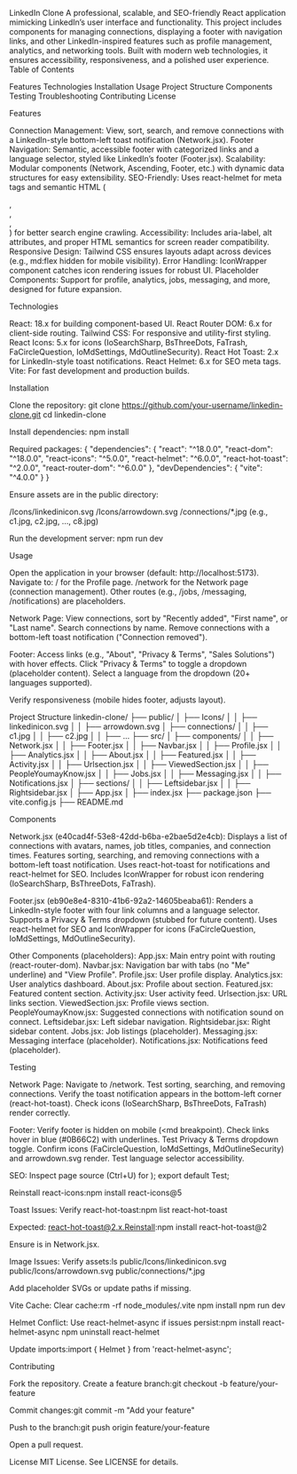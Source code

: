 LinkedIn Clone
A professional, scalable, and SEO-friendly React application mimicking LinkedIn’s user interface and functionality. This project includes components for managing connections, displaying a footer with navigation links, and other LinkedIn-inspired features such as profile management, analytics, and networking tools. Built with modern web technologies, it ensures accessibility, responsiveness, and a polished user experience.
Table of Contents

Features
Technologies
Installation
Usage
Project Structure
Components
Testing
Troubleshooting
Contributing
License

Features

Connection Management: View, sort, search, and remove connections with a LinkedIn-style bottom-left toast notification (Network.jsx).
Footer Navigation: Semantic, accessible footer with categorized links and a language selector, styled like LinkedIn’s footer (Footer.jsx).
Scalability: Modular components (Network, Ascending, Footer, etc.) with dynamic data structures for easy extensibility.
SEO-Friendly: Uses react-helmet for meta tags and semantic HTML (<section>, <article>, <nav>, <footer>) for better search engine crawling.
Accessibility: Includes aria-label, alt attributes, and proper HTML semantics for screen reader compatibility.
Responsive Design: Tailwind CSS ensures layouts adapt across devices (e.g., md:flex hidden for mobile visibility).
Error Handling: IconWrapper component catches icon rendering issues for robust UI.
Placeholder Components: Support for profile, analytics, jobs, messaging, and more, designed for future expansion.

Technologies

React: 18.x for building component-based UI.
React Router DOM: 6.x for client-side routing.
Tailwind CSS: For responsive and utility-first styling.
React Icons: 5.x for icons (IoSearchSharp, BsThreeDots, FaTrash, FaCircleQuestion, IoMdSettings, MdOutlineSecurity).
React Hot Toast: 2.x for LinkedIn-style toast notifications.
React Helmet: 6.x for SEO meta tags.
Vite: For fast development and production builds.

Installation

Clone the repository:
git clone https://github.com/your-username/linkedin-clone.git
cd linkedin-clone


Install dependencies:
npm install

Required packages:
{
  "dependencies": {
    "react": "^18.0.0",
    "react-dom": "^18.0.0",
    "react-icons": "^5.0.0",
    "react-helmet": "^6.0.0",
    "react-hot-toast": "^2.0.0",
    "react-router-dom": "^6.0.0"
  },
  "devDependencies": {
    "vite": "^4.0.0"
  }
}


Ensure assets are in the public directory:

/Icons/linkedinicon.svg
/Icons/arrowdown.svg
/connections/*.jpg (e.g., c1.jpg, c2.jpg, ..., c8.jpg)


Run the development server:
npm run dev



Usage

Open the application in your browser (default: http://localhost:5173).
Navigate to:
/ for the Profile page.
/network for the Network page (connection management).
Other routes (e.g., /jobs, /messaging, /notifications) are placeholders.


Network Page:
View connections, sort by "Recently added", "First name", or "Last name".
Search connections by name.
Remove connections with a bottom-left toast notification ("Connection removed").


Footer:
Access links (e.g., "About", "Privacy & Terms", "Sales Solutions") with hover effects.
Click "Privacy & Terms" to toggle a dropdown (placeholder content).
Select a language from the dropdown (20+ languages supported).


Verify responsiveness (mobile hides footer, adjusts layout).

Project Structure
linkedin-clone/
├── public/
│   ├── Icons/
│   │   ├── linkedinicon.svg
│   │   ├── arrowdown.svg
│   ├── connections/
│   │   ├── c1.jpg
│   │   ├── c2.jpg
│   │   ├── ...
├── src/
│   ├── components/
│   │   ├── Network.jsx
│   │   ├── Footer.jsx
│   │   ├── Navbar.jsx
│   │   ├── Profile.jsx
│   │   ├── Analytics.jsx
│   │   ├── About.jsx
│   │   ├── Featured.jsx
│   │   ├── Activity.jsx
│   │   ├── Urlsection.jsx
│   │   ├── ViewedSection.jsx
│   │   ├── PeopleYoumayKnow.jsx
│   │   ├── Jobs.jsx
│   │   ├── Messaging.jsx
│   │   ├── Notifications.jsx
│   ├── sections/
│   │   ├── Leftsidebar.jsx
│   │   ├── Rightsidebar.jsx
│   ├── App.jsx
│   ├── index.jsx
├── package.json
├── vite.config.js
├── README.md

Components

Network.jsx (e40cad4f-53e8-42dd-b6ba-e2bae5d2e4cb):
Displays a list of connections with avatars, names, job titles, companies, and connection times.
Features sorting, searching, and removing connections with a bottom-left toast notification.
Uses react-hot-toast for notifications and react-helmet for SEO.
Includes IconWrapper for robust icon rendering (IoSearchSharp, BsThreeDots, FaTrash).


Footer.jsx (eb90e8e4-8310-41b6-92a2-14605beaba61):
Renders a LinkedIn-style footer with four link columns and a language selector.
Supports a Privacy & Terms dropdown (stubbed for future content).
Uses react-helmet for SEO and IconWrapper for icons (FaCircleQuestion, IoMdSettings, MdOutlineSecurity).


Other Components (placeholders):
App.jsx: Main entry point with routing (react-router-dom).
Navbar.jsx: Navigation bar with tabs (no "Me" underline) and "View Profile".
Profile.jsx: User profile display.
Analytics.jsx: User analytics dashboard.
About.jsx: Profile about section.
Featured.jsx: Featured content section.
Activity.jsx: User activity feed.
Urlsection.jsx: URL links section.
ViewedSection.jsx: Profile views section.
PeopleYoumayKnow.jsx: Suggested connections with notification sound on connect.
Leftsidebar.jsx: Left sidebar navigation.
Rightsidebar.jsx: Right sidebar content.
Jobs.jsx: Job listings (placeholder).
Messaging.jsx: Messaging interface (placeholder).
Notifications.jsx: Notifications feed (placeholder).



Testing

Network Page:
Navigate to /network.
Test sorting, searching, and removing connections.
Verify the toast notification appears in the bottom-left corner (react-hot-toast).
Check icons (IoSearchSharp, BsThreeDots, FaTrash) render correctly.


Footer:
Verify footer is hidden on mobile (<md breakpoint).
Check links hover in blue (#0B66C2) with underlines.
Test Privacy & Terms dropdown toggle.
Confirm icons (FaCircleQuestion, IoMdSettings, MdOutlineSecurity) and arrowdown.svg render.
Test language selector accessibility.


SEO:
Inspect page source (Ctrl+U) for <title>, <meta description>, <meta keywords>.
Optionally add JSON-LD to Network.jsx or Footer.jsx if icons are stable:<script type="application/ld+json">
    {JSON.stringify({
        '@context': 'https://schema.org',
        '@type': 'WebSite',
        name: 'LinkedIn Clone',
        url: 'https://your-domain.com',
    })}
</script>




Accessibility:
Use a screen reader (NVDA, VoiceOver) to verify aria-label and semantic HTML.
Test keyboard navigation (Tab key) for links and inputs.


Integration:
Ensure Footer renders across routes (/, /network).
Verify Navbar has no "Me" underline and other components load correctly.



Troubleshooting

Icon Issues:
Check console for IconWrapper errors.
Test icons in isolation:import React from 'react';
import { Helmet } from 'react-helmet';
import { IoSearchSharp } from 'react-icons/io5';
import { BsThreeDots, FaTrash } from 'react-icons/bs';
import { FaCircleQuestion } from 'react-icons/fa6';
import { IoMdSettings } from 'react-icons/io';
import { MdOutlineSecurity } from 'react-icons/md';

const Test = () => (
    <div>
        <Helmet><title>Test</title></Helmet>
        <IoSearchSharp size={20} />
        <BsThreeDots size={20} />
        <FaTrash size={16} />
        <FaCircleQuestion size={20} />
        <IoMdSettings size={20} />
        <MdOutlineSecurity size={20} />
    </div>
);
export default Test;


Reinstall react-icons:npm install react-icons@5




Toast Issues:
Verify react-hot-toast:npm list react-hot-toast

Expected: react-hot-toast@2.x.Reinstall:npm install react-hot-toast@2


Ensure <Toaster /> is in Network.jsx.


Image Issues:
Verify assets:ls public/Icons/linkedinicon.svg public/Icons/arrowdown.svg public/connections/*.jpg


Add placeholder SVGs or update paths if missing.


Vite Cache:
Clear cache:rm -rf node_modules/.vite
npm install
npm run dev




Helmet Conflict:
Use react-helmet-async if issues persist:npm install react-helmet-async
npm uninstall react-helmet

Update imports:import { Helmet } from 'react-helmet-async';





Contributing

Fork the repository.
Create a feature branch:git checkout -b feature/your-feature


Commit changes:git commit -m "Add your feature"


Push to the branch:git push origin feature/your-feature


Open a pull request.

License
MIT License. See LICENSE for details.